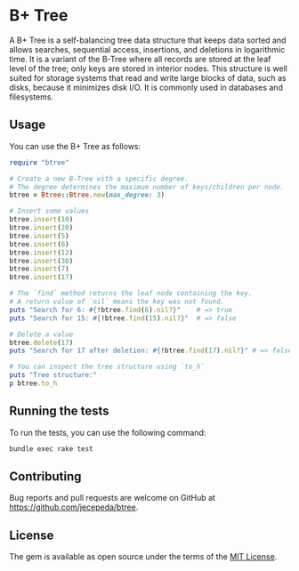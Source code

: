 # B+ Tree

A B+ Tree is a self-balancing tree data structure that keeps data sorted and allows searches, sequential access, insertions, and deletions in logarithmic time. It is a variant of the B-Tree where all records are stored at the leaf level of the tree; only keys are stored in interior nodes. This structure is well suited for storage systems that read and write large blocks of data, such as disks, because it minimizes disk I/O. It is commonly used in databases and filesystems.

## Usage

You can use the B+ Tree as follows:

```ruby
require "btree"

# Create a new B-Tree with a specific degree.
# The degree determines the maximum number of keys/children per node.
btree = Btree::Btree.new(max_degree: 3)

# Insert some values
btree.insert(10)
btree.insert(20)
btree.insert(5)
btree.insert(6)
btree.insert(12)
btree.insert(30)
btree.insert(7)
btree.insert(17)

# The `find` method returns the leaf node containing the key.
# A return value of `nil` means the key was not found.
puts "Search for 6: #{!btree.find(6).nil?}"    # => true
puts "Search for 15: #{!btree.find(15).nil?}"  # => false

# Delete a value
btree.delete(17)
puts "Search for 17 after deletion: #{!btree.find(17).nil?}" # => false

# You can inspect the tree structure using `to_h`
puts "Tree structure:"
p btree.to_h
```

## Running the tests

To run the tests, you can use the following command:

```bash
bundle exec rake test
```

## Contributing

Bug reports and pull requests are welcome on GitHub at https://github.com/jecepeda/btree.

## License

The gem is available as open source under the terms of the [MIT License](https://opensource.org/licenses/MIT).
